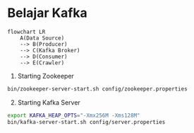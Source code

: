 # Belajar Kafka
```mermaid
flowchart LR
    A(Data Source) 
    --> B(Producer) 
    --> C(Kafka Broker)
    --> D(Consumer)
    --> E(Crawler)
```

1. Starting Zookeeper
```bash
bin/zookeeper-server-start.sh config/zookeeper.properties
```

2. Starting Kafka Server
```bash
export KAFKA_HEAP_OPTS="-Xmx256M -Xms128M"
bin/kafka-server-start.sh config/server.properties
```

